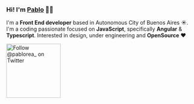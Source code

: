 ### Hi! I'm [Pablo](https://pablorea.github.io) 👋🏼                                                                                                                                                                          
I'm a **Front End developer** based in Autonomous City of Buenos Aires ☀️. I'm a coding passionate focused on **JavaScript**, specifically **Angular** & **Typescript**. Interested in design, under engineering and **OpenSource** ❤️
                                                                                                  
<p>                                                 
  <a href="https://twitter.com/intent/follow?screen_name=pablorea_">
    <img src="https://user-images.githubusercontent.com/7629661/87821427-202e0280-c870-11ea-9e38-8c7c74856753.png" width="144" alt="Follow @pablorea_ on Twitter" title="Follow @pablorea_ on Twitter">    
  </a> 




